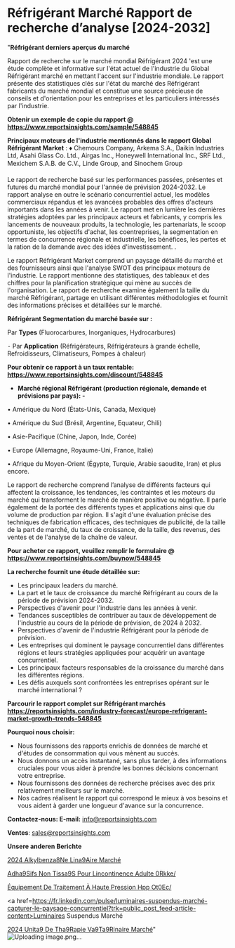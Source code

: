# Réfrigérant Marché Rapport de recherche d’analyse [2024-2032]

"<strong>Réfrigérant derniers aperçus du marché</strong>

Rapport de recherche sur le marché mondial Réfrigérant 2024 'est une étude complète et informative sur l'état actuel de l'industrie du Global Réfrigérant marché en mettant l'accent sur l'industrie mondiale. Le rapport présente des statistiques clés sur l'état du marché des Réfrigérant fabricants du marché mondial et constitue une source précieuse de conseils et d'orientation pour les entreprises et les particuliers intéressés par l'industrie.

<strong>Obtenir un exemple de copie du rapport @ <a href=https://www.reportsinsights.com/sample/548845>https://www.reportsinsights.com/sample/548845</a></strong>

<strong>Principaux moteurs de l'industrie mentionnés dans le rapport Global Réfrigérant Market</strong> :
♦ Chemours Company, Arkema S.A., Daikin Industries Ltd, Asahi Glass Co. Ltd., Airgas Inc., Honeywell International Inc., SRF Ltd., Mexichem S.A.B. de C.V.,  Linde Group, and Sinochem Group

Le rapport de recherche basé sur les performances passées, présentes et futures du marché mondial pour l'année de prévision 2024-2032. Le rapport analyse en outre le scénario concurrentiel actuel, les modèles commerciaux répandus et les avancées probables des offres d'acteurs importants dans les années à venir. Le rapport met en lumière les dernières stratégies adoptées par les principaux acteurs et fabricants, y compris les lancements de nouveaux produits, la technologie, les partenariats, le scoop opportuniste, les objectifs d'achat, les coentreprises, la segmentation en termes de concurrence régionale et industrielle, les bénéfices, les pertes et la ration de la demande avec des idées d'investissement. .

Le rapport Réfrigérant Market comprend un paysage détaillé du marché et des fournisseurs ainsi que l'analyse SWOT des principaux moteurs de l'industrie. Le rapport mentionne des statistiques, des tableaux et des chiffres pour la planification stratégique qui mène au succès de l'organisation. Le rapport de recherche examine également la taille du marché Réfrigérant, partage en utilisant différentes méthodologies et fournit des informations précises et détaillées sur le marché.

<strong>Réfrigérant Segmentation du marché basée sur :</strong>

Par <strong>Types</strong> (Fluorocarbures, Inorganiques, Hydrocarbures)


⁃ Par <strong>Application</strong> (Réfrigérateurs, Réfrigérateurs à grande échelle, Refroidisseurs, Climatiseurs, Pompes à chaleur)

<strong>Pour obtenir ce rapport à un taux rentable: <a href=https://www.reportsinsights.com/discount/548845>https://www.reportsinsights.com/discount/548845</a></strong>
<ul>
  <li><strong>Marché régional Réfrigérant (production régionale, demande et prévisions par pays): -</strong></li>
</ul>
• Amérique du Nord (États-Unis, Canada, Mexique)

• Amérique du Sud (Brésil, Argentine, Equateur, Chili)

• Asie-Pacifique (Chine, Japon, Inde, Corée)

• Europe (Allemagne, Royaume-Uni, France, Italie)

• Afrique du Moyen-Orient (Égypte, Turquie, Arabie saoudite, Iran) et plus encore.

Le rapport de recherche comprend l’analyse de différents facteurs qui affectent la croissance, les tendances, les contraintes et les moteurs du marché qui transforment le marché de manière positive ou négative. Il parle également de la portée des différents types et applications ainsi que du volume de production par région. Il s'agit d'une évaluation précise des techniques de fabrication efficaces, des techniques de publicité, de la taille de la part de marché, du taux de croissance, de la taille, des revenus, des ventes et de l'analyse de la chaîne de valeur.

<strong>Pour acheter ce rapport, veuillez remplir le formulaire @   <a href=https://www.reportsinsights.com/buynow/548845>https://www.reportsinsights.com/buynow/548845</a></strong>

<strong>La recherche fournit une étude détaillée sur:</strong>
<ul>
  <li>Les principaux leaders du marché.</li>
  <li>La part et le taux de croissance du marché Réfrigérant au cours de la période de prévision 2024-2032.</li>
  <li>Perspectives d'avenir pour l'industrie dans les années à venir.</li>
  <li>Tendances susceptibles de contribuer au taux de développement de l'industrie au cours de la période de prévision, de 2024 à 2032.</li>
  <li>Perspectives d'avenir de l'industrie Réfrigérant pour la période de prévision.</li>
  <li>Les entreprises qui dominent le paysage concurrentiel dans différentes régions et leurs stratégies appliquées pour acquérir un avantage concurrentiel.</li>
  <li>Les principaux facteurs responsables de la croissance du marché dans les différentes régions.</li>
  <li>Les défis auxquels sont confrontées les entreprises opérant sur le marché international ?</li>
</ul>

<strong>Parcourir le rapport complet sur Réfrigérant marchés <a href=https://reportsinsights.com/industry-forecast/europe-refrigerant-market-growth-trends-548845>https://reportsinsights.com/industry-forecast/europe-refrigerant-market-growth-trends-548845</a></strong>

<strong>Pourquoi nous choisir:</strong>
<ul>
  <li>Nous fournissons des rapports enrichis de données de marché et d'études de consommation qui vous mènent au succès.</li>
  <li>Nous donnons un accès instantané, sans plus tarder, à des informations cruciales pour vous aider à prendre les bonnes décisions concernant votre entreprise.</li>
  <li>Nous fournissons des données de recherche précises avec des prix relativement meilleurs sur le marché.</li>
  <li>Nos cadres réalisent le rapport qui correspond le mieux à vos besoins et vous aident à garder une longueur d'avance sur la concurrence.</li>
</ul>
<strong>Contactez-nous:
</strong><strong>E-mail:</strong> <a href=mailto:info@reportsinsights.com>info@reportsinsights.com</a>

<strong>Ventes</strong>: <a href=mailto:sales@reportsinsights.com>sales@reportsinsights.com</a>

<strong>Unsere anderen Berichte</strong>

<a href=https://www.linkedin.com/pulse/2024-alkylbenz%C3%A8ne-lin%C3%A9aire-march%C3%A9-informations-orrcc/>2024 Alkylbenza8Ne Lina9Aire Marché</a>

<a href=https://www.linkedin.com/pulse/adh%C3%A9sifs-non-tiss%C3%A9s-pour-lincontinence-adulte-0rkke/>Adha9Sifs Non Tissa9S Pour Lincontinence Adulte 0Rkke/</a>

<a href=https://www.linkedin.com/pulse/équipement-de-traitement-à-haute-pression-hpp-ot0ec/>Équipement De Traitement À Haute Pression Hpp Ot0Ec/</a>

<a href=https://fr.linkedin.com/pulse/luminaires-suspendus-marché-capturer-le-paysage-concurrentiel?trk=public_post_feed-article-content>Luminaires Suspendus Marché</a>

<a href=https://www.linkedin.com/pulse/2024-unit%C3%A9-de-th%C3%A9rapie-v%C3%A9t%C3%A9rinaire-march%C3%A9-jj2zf/>2024 Unita9 De Tha9Rapie Va9Ta9Rinaire Marché</a>"
![Uploading image.png…]()
